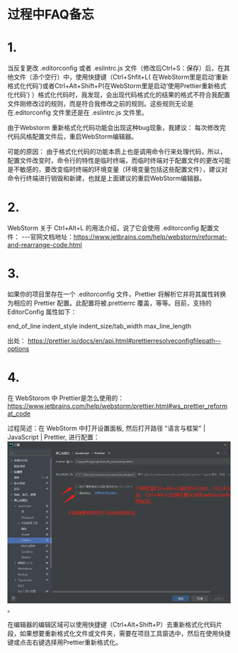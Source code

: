 # 过程中FAQ备忘

# 1.

当反复更改 .editorconfig 或者 .eslintrc.js 文件（修改后Ctrl+S：保存）后，在其他文件（添个空行）中，使用快捷键（Ctrl+Shfit+L(
在WebStorm里是启动‘重新格式化代码’)或者Ctrl+Alt+Shift+P(在WebStorm里是启动‘使用Prettier重新格式化代码’)
）格式化代码时，我发现，会出现代码格式化的结果的格式不符合我配置文件刚修改过的规则，而是符合我修改之前的规则。这些规则无论是在.editorconfig 文件里还是在 .eslintrc.js
文件里。

由于Webstorm 重新格式化代码功能会出现这种bug现象，我建议： 每次修改完代码风格配置文件后，重启WebStorm编辑器。

可能的原因：
由于格式化代码的功能本质上也是调用命令行来处理代码，所以，配置文件改变时，命令行的特性是临时终端，而临时终端对于配置文件的更改可能是不敏感的，要改变临时终端的环境变量（环境变量包括这些配置文件），建议对命令行终端进行销毁和新建，也就是上面建议的重启WebStorm编辑器。

# 2.

WebStorm 关于 Ctrl+Alt+L 的用法介绍，说了它会使用 .editorconfig 配置文件：
---官网文档地址：https://www.jetbrains.com/help/webstorm/reformat-and-rearrange-code.html

# 3.

如果你的项目里存在一个 .editorconfig 文件，Prettier 将解析它并将其属性转换为相应的 Prettier 配置。此配置将被.prettierrc 覆盖，等等。目前，支持的
EditorConfig 属性如下：

end_of_line indent_style indent_size/tab_width max_line_length

出处： https://prettier.io/docs/en/api.html#prettierresolveconfigfilepath--options

# 4.

在 WebStorom 中 Prettier是怎么使用的：
https://www.jetbrains.com/help/webstorm/prettier.html#ws_prettier_reformat_code

过程简述：在 WebStorm 中打开设置面板, 然后打开路径 "语言与框架" | JavaScript | Prettier, 进行配置：
![配置](./2.png)。

在编辑器的编辑区域可以使用快捷键（Ctrl+Alt+Shift+P）去重新格式化代码片段，如果想要重新格式化文件或文件夹，需要在项目工具窗选中，然后在使用快捷键或点击右键选择用Prettier重新格式化。

